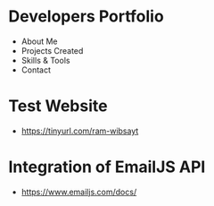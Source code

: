 # Developers Portfolio
- About Me
- Projects Created
- Skills & Tools
- Contact
# Test Website
- https://tinyurl.com/ram-wibsayt
# Integration of EmailJS API
- https://www.emailjs.com/docs/
